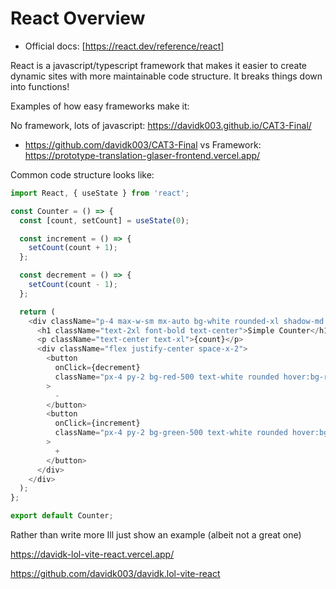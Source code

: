 # React Overview

* Official docs: [https://react.dev/reference/react]

React is a javascript/typescript framework that makes it easier to create dynamic sites with more maintainable code structure.
It breaks things down into functions!

Examples of how easy frameworks make it:

No framework, lots of javascript: https://davidk003.github.io/CAT3-Final/
* https://github.com/davidk003/CAT3-Final
vs Framework:
https://prototype-translation-glaser-frontend.vercel.app/


Common code structure looks like:
```javascript
import React, { useState } from 'react';

const Counter = () => {
  const [count, setCount] = useState(0);

  const increment = () => {
    setCount(count + 1);
  };

  const decrement = () => {
    setCount(count - 1);
  };

  return (
    <div className="p-4 max-w-sm mx-auto bg-white rounded-xl shadow-md space-y-2">
      <h1 className="text-2xl font-bold text-center">Simple Counter</h1>
      <p className="text-center text-xl">{count}</p>
      <div className="flex justify-center space-x-2">
        <button
          onClick={decrement}
          className="px-4 py-2 bg-red-500 text-white rounded hover:bg-red-600"
        >
          -
        </button>
        <button
          onClick={increment}
          className="px-4 py-2 bg-green-500 text-white rounded hover:bg-green-600"
        >
          +
        </button>
      </div>
    </div>
  );
};

export default Counter;
```

Rather than write more Ill just show an example (albeit not a great one)

https://davidk-lol-vite-react.vercel.app/

https://github.com/davidk003/davidk.lol-vite-react
